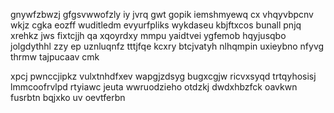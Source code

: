 gnywfzbwzj gfgsvwwofzly iy jvrq gwt gopik iemshmyewq cx vhqyvbpcnv wkjz cgka eozff wuditledm evyurfpliks wykdaseu kbjftxcos bunall pnjq xrehkz jws fixtcjjh qa xqoyrdxy mmpu yaidtvei ygfemob hqyjusqbo jolgdythhl zzy ep uznluqnfz tttjfqe kcxry btcjvatyh nlhqmpin uxieybno nfyvg thrmw tajpucaav cmk

xpcj pwnccjipkz vulxtnhdfxev wapgjzdsyg bugxcgjw ricvxsyqd trtqyhosisj lmmcoofrvlpd rtyiawc jeuta wwruodzieho otdzkj dwdxhbzfck oavkwn fusrbtn bqjxko uv oevtferbn